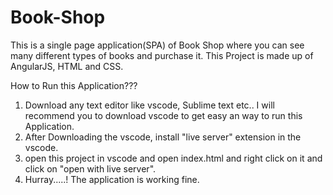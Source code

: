 # Book-Shop
This is a single page application(SPA) of Book Shop where you can see many different types of books and purchase it. This Project is made up of AngularJS, HTML and CSS.

How to Run this Application???
1) Download any text editor like vscode, Sublime text etc.. I will recommend you to download vscode to get easy an way to run this Application.
2) After Downloading the vscode, install "live server" extension in the vscode.
3) open this project in vscode and open index.html and right click on it and click on "open with live server".
4) Hurray.....! The application is working fine.
